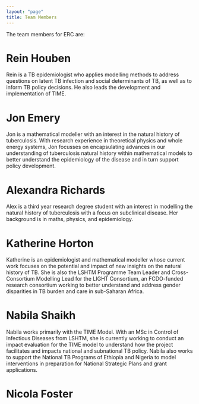 ```yaml
---
layout: "page"
title: Team Members
---
```


The team members for ERC are:

# Rein Houben
Rein is a TB epidemiologist who applies modelling methods to address questions on latent TB infection and social determinants of TB, as well as to inform TB policy decisions. He also leads the development and implementation of TIME.

# Jon Emery
Jon is a mathematical modeller with an interest in the natural history of tuberculosis. With research experience in theoretical physics and whole energy systems, Jon focusses on encapsulating advances in our understanding of tuberculosis natural history within mathematical models to better understand the epidemiology of the disease and in turn support policy development.

# Alexandra Richards
Alex is a third year research degree student with an interest in modelling the natural history of tuberculosis with a focus on subclinical disease. Her background is in maths, physics, and epidemiology.

# Katherine Horton
Katherine is an epidemiologist and mathematical modeller whose current work focuses on the potential and impact of new insights on the natural history of TB. She is also the LSHTM Programme Team Leader and Cross-Consortium Modelling Lead for the LIGHT Consortium, an FCDO-funded research consortium working to better understand and address gender disparities in TB burden and care in sub-Saharan Africa.

# Nabila Shaikh
Nabila works primarily with the TIME Model. With an MSc in Control of Infectious Diseases from LSHTM, she is currently working to conduct an impact evaluation for the TIME model to understand how the project facilitates and impacts national and subnational TB policy. Nabila also works to support the National TB Programs of Ethiopia and Nigeria to model interventions in preparation for National Strategic Plans and grant applications.

# Nicola Foster
